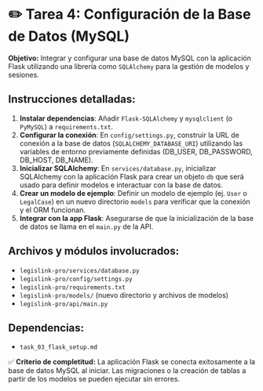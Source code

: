 # ✏️ Tarea 4: Configuración de la Base de Datos (MySQL)

**Objetivo:** Integrar y configurar una base de datos MySQL con la aplicación Flask utilizando una librería como `SQLAlchemy` para la gestión de modelos y sesiones.

## Instrucciones detalladas:
1.  **Instalar dependencias**: Añadir `Flask-SQLAlchemy` y `mysqlclient` (o `PyMySQL`) a `requirements.txt`.
2.  **Configurar la conexión**: En `config/settings.py`, construir la URL de conexión a la base de datos (`SQLALCHEMY_DATABASE_URI`) utilizando las variables de entorno previamente definidas (DB_USER, DB_PASSWORD, DB_HOST, DB_NAME).
3.  **Inicializar SQLAlchemy**: En `services/database.py`, inicializar SQLAlchemy con la aplicación Flask para crear un objeto `db` que será usado para definir modelos e interactuar con la base de datos.
4.  **Crear un modelo de ejemplo**: Definir un modelo de ejemplo (ej. `User` o `LegalCase`) en un nuevo directorio `models` para verificar que la conexión y el ORM funcionan.
5.  **Integrar con la app Flask**: Asegurarse de que la inicialización de la base de datos se llama en el `main.py` de la API.

## Archivos y módulos involucrados:
-   `legislink-pro/services/database.py`
-   `legislink-pro/config/settings.py`
-   `legislink-pro/requirements.txt`
-   `legislink-pro/models/` (nuevo directorio y archivos de modelos)
-   `legislink-pro/api/main.py`

## Dependencias:
-   `task_03_flask_setup.md`

✅ **Criterio de completitud:** La aplicación Flask se conecta exitosamente a la base de datos MySQL al iniciar. Las migraciones o la creación de tablas a partir de los modelos se pueden ejecutar sin errores. 